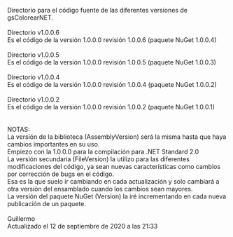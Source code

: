 Directorio para el código fuente de las diferentes versiones de gsColorearNET.<br>
<br>
Directorio v1.0.0.6<br>
Es el código de la versión 1.0.0.0 revisión 1.0.0.6 (paquete NuGet 1.0.0.4)<br>
<br>
Directorio v1.0.0.5<br>
Es el código de la versión 1.0.0.0 revisión 1.0.0.5 (paquete NuGet 1.0.0.3)<br>
<br>
Directorio v1.0.0.4<br>
Es el código de la versión 1.0.0.0 revisión 1.0.0.4 (paquete NuGet 1.0.0.2)<br>
<br>
Directorio v1.0.0.2<br>
Es el código de la versión 1.0.0.0 revisión 1.0.0.2 (paquete NuGet 1.0.0.1)<br>
<br>
<br>
NOTAS:<br>
La versión de la biblioteca (AssemblyVersion) será la misma hasta que haya cambios importantes en su uso.<br>
Empiezo con la 1.0.0.0 para la compilación para .NET Standard 2.0<br>
La versión secundaria (FileVersion) la utilizo para las diferentes modificaciones del código, ya sean nuevas características como cambios por corrección de bugs en el código.<br>
Esa es la que suelo ir cambiando en cada actualización y solo cambiará a otra versión del ensamblado cuando los cambios sean mayores.<br>
La versión del paquete NuGet (Version) la iré incrementando en cada nueva publicación de un paquete.<br>
<br>
Guillermo<br>
Actualizado el 12 de septiembre de 2020 a las 21:33



